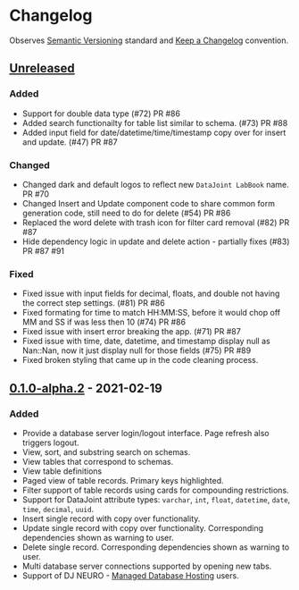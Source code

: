 # Changelog

Observes [Semantic Versioning](https://semver.org/spec/v2.0.0.html) standard and [Keep a Changelog](https://keepachangelog.com/en/1.0.0/) convention.

## [Unreleased]
### Added
- Support for double data type (#72) PR #86
- Added search functionailty for table list similar to schema. (#73) PR #88
- Added input field for date/datetime/time/timestamp copy over for insert and update. (#47) PR #87

### Changed
- Changed dark and default logos to reflect new `DataJoint LabBook` name. PR #70
- Changed Insert and Update component code to share common form generation code, still need to do for delete (#54) PR #86
- Replaced the word delete with trash icon for filter card removal (#82) PR #87
- Hide dependency logic in update and delete action - partially fixes (#83) PR #87 #91

### Fixed
- Fixed issue with input fields for decimal, floats, and double not having the correct step settings. (#81) PR #86
- Fixed formating for time to match HH:MM:SS, before it would chop off MM and SS if was less then 10 (#74) PR #86
- Fixed issue with insert error breaking the app. (#71) PR #87
- Fixed issue with time, date, datetime, and timestamp display null as Nan::Nan, now it just display null for those fields (#75) PR #89
- Fixed broken styling that came up in the code cleaning process.


## [0.1.0-alpha.2] - 2021-02-19
### Added
- Provide a database server login/logout interface. Page refresh also triggers logout.
- View, sort, and substring search on schemas.
- View tables that correspond to schemas.
- View table definitions
- Paged view of table records. Primary keys highlighted.
- Filter support of table records using cards for compounding restrictions.
- Support for DataJoint attribute types: `varchar`, `int`, `float`, `datetime`, `date`, `time`, `decimal`, `uuid`.
- Insert single record with copy over functionality.
- Update single record with copy over functionality. Corresponding dependencies shown as warning to user.
- Delete single record. Corresponding dependencies shown as warning to user.
- Multi database server connections supported by opening new tabs.
- Support of DJ NEURO - [Managed Database Hosting](https://djneuro.io/services/) users.

[Unreleased]: https://github.com/datajoint/datajoint-labbook/compare/0.1.0-alpha.2...HEAD
[0.1.0-alpha.2]: https://github.com/datajoint/datajoint-labbook/releases/tag/0.1.0-alpha.2